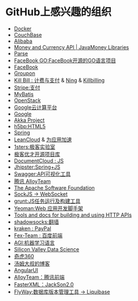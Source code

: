 GitHub上感兴趣的组织
====================
* [Docker](https://github.com/docker)
* [CouchBase](https://github.com/couchbase) 
* [Alibaba](https://github.com/alibaba)
* [Money and Currency API | JavaMoney Libraries](https://github.com/JavaMoney)
* [Parse](https://github.com/ParsePlatform)
* [FaceBook GO:FaceBook开源的GO语言项目](https://github.com/facebookgo)
* [FaceBook](https://github.com/facebook)
* [Groupon](https://github.com/groupon)
* [Kill Bill : 计费与支付](https://github.com/killbill/) & [Ning](https://github.com/ning/) & [Killbilling](https://github.com/killbilling)
* [Stripe:支付](https://github.com/stripe)
* [MyBatis](https://github.com/mybatis)
* [OpenStack](https://github.com/openstack)
* [Google云计算平台](https://github.com/googlecloudplatform)
* [Google](https://github.com/google)
* [Akka Project](https://github.com/akka)
* [h5bp:HTML5](https://github.com/h5bp)
* [Spring](https://github.com/spring-projects)
* [LeanCloud](https://github.com/leancloud) & [为应用加速](https://leancloud.cn/docs/rest_api.html)
* [1sters:极客实验室](https://github.com/1sters)
* [极客优才开源项目库](https://github.com/geekcompany)
* [DocumentCloud : JS](https://github.com/documentcloud)
* [Jhipster:Spring+JS](https://github.com/jhipster)
* [Swagger:API可视化工具](https://github.com/swagger-api)
* [腾讯 AlloyTeam](https://github.com/AlloyTeam/)
* [The Apache Software Foundation](https://github.com/apache)
* [SockJS -> WebSocket](https://github.com/sockjs)
* [grunt:JS任务运行及构建工具](https://github.com/gruntjs)
* [Yeoman:Web 应用开发脚手架](https://github.com/yeoman)
* [Tools and docs for building and using HTTP APIs](https://github.com/interagent)
* [shadowsocks:翻墙](https://github.com/shadowsocks)
* [kraken : PayPal](https://github.com/krakenjs)
* [Fex-Team : 百度前端](https://github.com/fex-team)
* [AGI:机器学习语言](https://github.com/opencog)
* [Silicon Valley Data Science](https://github.com/silicon-valley-data-science)
* [奇虎360](https://github.com/Qihoo360)
* [汤姆大叔的博客](http://www.cnblogs.com/TomXu/)
* [AngularUI](https://github.com/angular-ui)
* [AlloyTeam：腾讯前端](http://alloyteam.github.io/)
* [FasterXML：JackSon2.0](https://github.com/FasterXML)
* [FlyWay:数据库版本管理工具 -> Liquibase](https://github.com/flyway/flyway)
